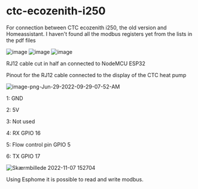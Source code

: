 # ctc-ecozenith-i250
For connection between CTC ecozenith i250, the old version and Homeassistant.
I haven't found all the modbus registers yet from the lists in the pdf files

![image](https://github.com/leifj79/CTC-ctc-ecozenith-i250_homeassistant/assets/114435387/2170cf4e-4d2d-4aed-a394-7b6177da7b1e)
![image](https://github.com/leifj79/CTC-ctc-ecozenith-i250_homeassistant/assets/114435387/2a2c21b4-a268-42bf-8dfc-1c49a3441f63)
![image](https://github.com/leifj79/CTC-ctc-ecozenith-i250_homeassistant/assets/114435387/edbbcbb0-4b9d-4508-a19c-8c2c4237d2d5)


RJ12 cable cut in half an connected to NodeMCU ESP32

Pinout for the RJ12 cable connected to the display of the CTC heat pump

![image-png-Jun-29-2022-09-29-07-52-AM](https://user-images.githubusercontent.com/71944008/200346393-598ecfbc-5bc0-45ca-adbf-1e089296bc18.png)

1: GND

2: 5V

3: Not used

4: RX GPIO 16

5: Flow control pin GPIO 5 

6: TX GPIO 17

![Skærmbillede 2022-11-07 152704](https://user-images.githubusercontent.com/71944008/200334618-07011627-09ad-4e66-bbed-e7b5d6aa3e4d.png)

Using Esphome it is possible to read and write modbus.
